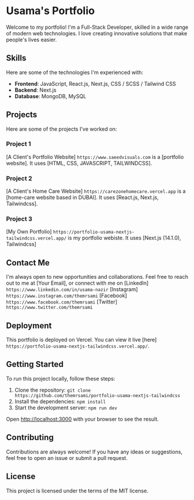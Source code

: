 # Usama's Portfolio

Welcome to my portfolio! I'm a Full-Stack Developer, skilled in a wide range of modern web technologies. I love creating innovative solutions that make people's lives easier.

## Skills

Here are some of the technologies I'm experienced with:

- **Frontend**: JavaScript, React.js, Next.js, CSS / SCSS / Tailwind CSS
- **Backend**: Next.js
- **Database**: MongoDB, MySQL

## Projects

Here are some of the projects I've worked on:

### Project 1

[A Client's Portfolio Website] `https://www.saeedvisuals.com` is a [portfolio website]. It uses [HTML, CSS, JAVASCRIPT, TAILWINDCSS].

### Project 2

[A Client's Home Care Website] `https://carezonehomecare.vercel.app` is a [home-care website based in DUBAI]. It uses [React.js, Next.js, Tailwindcss].

### Project 3

[My Own Portfolio] `https://portfolio-usama-nextjs-tailwindcss.vercel.app/` is my portfolio webiste. It uses [Next.js (14.1.0), Tailwindcss]

## Contact Me

I'm always open to new opportunities and collaborations. Feel free to reach out to me at [Your Email], or connect with me on 
[LinkedIn] `https://www.linkedin.com/in/usama-nazir`
[Instagram] `https://www.instagram.com/themrsami`
[Facebook] `https://www.facebook.com/themrsami`
[Twitter] `https://www.twitter.com/themrsami`

## Deployment

This portfolio is deployed on Vercel. You can view it live [here] `https://portfolio-usama-nextjs-tailwindcss.vercel.app/`.

## Getting Started

To run this project locally, follow these steps:

1. Clone the repository: `git clone https://github.com/themrsami/portfolio-usama-nextjs-tailwindcss`
2. Install the dependencies: `npm install`
3. Start the development server: `npm run dev`

Open [http://localhost:3000](http://localhost:3000) with your browser to see the result.

## Contributing

Contributions are always welcome! If you have any ideas or suggestions, feel free to open an issue or submit a pull request.

## License

This project is licensed under the terms of the MIT license.
